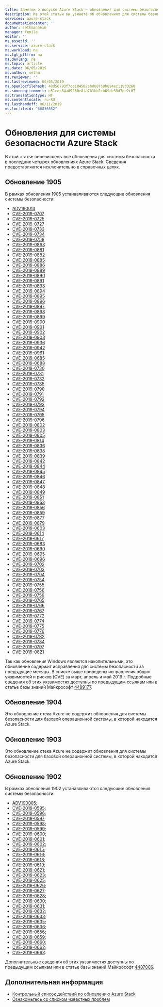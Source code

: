 ```yaml
---
title: Заметки о выпуске Azure Stack — обновления для системы безопасности 1905 | Документация Майкрософт
description: Из этой статьи вы узнаете об обновлениях для системы безопасности 1905 для Azure Stack.
services: azure-stack
documentationcenter: ''
author: sethmanheim
manager: femila
editor: ''
ms.assetid: ''
ms.service: azure-stack
ms.workload: na
ms.tgt_pltfrm: na
ms.devlang: na
ms.topic: article
ms.date: 06/05/2019
ms.author: sethm
ms.reviewer: ''
ms.lastreviewed: 06/05/2019
ms.openlocfilehash: 49d56793f7ce104582abd807b8b894ec11933268
ms.sourcegitcommit: e51cdc84a09250e8fa701bb2cb09de38d7de2c07
ms.translationtype: HT
ms.contentlocale: ru-RU
ms.lasthandoff: 06/11/2019
ms.locfileid: "66836682"
---
```

# <a name="azure-stack-security-updates"></a>Обновления для системы безопасности Azure Stack

В этой статье перечислены все обновления для системы безопасности в последних четырех обновлениях Azure Stack. Сведения предоставляются исключительно в справочных целях.

## <a name="1905-update"></a>Обновление 1905

В рамках обновления 1905 устанавливаются следующие обновления системы безопасности:

- [ADV190013](https://portal.msrc.microsoft.com/en-US/security-guidance/advisory/ADV190013)
- [CVE-2019-0707](https://portal.msrc.microsoft.com/en-us/security-guidance/advisory/CVE-2019-0707)
- [CVE-2019-0725](https://portal.msrc.microsoft.com/en-us/security-guidance/advisory/CVE-2019-0725)
- [CVE-2019-0727](https://portal.msrc.microsoft.com/en-us/security-guidance/advisory/CVE-2019-0727)
- [CVE-2019-0733](https://portal.msrc.microsoft.com/en-us/security-guidance/advisory/CVE-2019-0733)
- [CVE-2019-0734](https://portal.msrc.microsoft.com/en-us/security-guidance/advisory/CVE-2019-0734)
- [CVE-2019-0758](https://portal.msrc.microsoft.com/en-us/security-guidance/advisory/CVE-2019-0758)
- [CVE-2019-0863](https://portal.msrc.microsoft.com/en-us/security-guidance/advisory/CVE-2019-0863)
- [CVE-2019-0881](https://portal.msrc.microsoft.com/en-us/security-guidance/advisory/CVE-2019-0881)
- [CVE-2019-0882](https://portal.msrc.microsoft.com/en-us/security-guidance/advisory/CVE-2019-0882)
- [CVE-2019-0885](https://portal.msrc.microsoft.com/en-us/security-guidance/advisory/CVE-2019-0885)
- [CVE-2019-0886](https://portal.msrc.microsoft.com/en-us/security-guidance/advisory/CVE-2019-0886)
- [CVE-2019-0889](https://portal.msrc.microsoft.com/en-us/security-guidance/advisory/CVE-2019-0889)
- [CVE-2019-0890](https://portal.msrc.microsoft.com/en-us/security-guidance/advisory/CVE-2019-0890)
- [CVE-2019-0891](https://portal.msrc.microsoft.com/en-us/security-guidance/advisory/CVE-2019-0891)
- [CVE-2019-0893](https://portal.msrc.microsoft.com/en-us/security-guidance/advisory/CVE-2019-0893)
- [CVE-2019-0894](https://portal.msrc.microsoft.com/en-us/security-guidance/advisory/CVE-2019-0894)
- [CVE-2019-0895](https://portal.msrc.microsoft.com/en-us/security-guidance/advisory/CVE-2019-0895)
- [CVE-2019-0896](https://portal.msrc.microsoft.com/en-us/security-guidance/advisory/CVE-2019-0896)
- [CVE-2019-0897](https://portal.msrc.microsoft.com/en-us/security-guidance/advisory/CVE-2019-0897)
- [CVE-2019-0898](https://portal.msrc.microsoft.com/en-us/security-guidance/advisory/CVE-2019-0898)
- [CVE-2019-0899](https://portal.msrc.microsoft.com/en-us/security-guidance/advisory/CVE-2019-0899)
- [CVE-2019-0900](https://portal.msrc.microsoft.com/en-us/security-guidance/advisory/CVE-2019-0900)
- [CVE-2019-0901](https://portal.msrc.microsoft.com/en-us/security-guidance/advisory/CVE-2019-0901)
- [CVE-2019-0902](https://portal.msrc.microsoft.com/en-us/security-guidance/advisory/CVE-2019-0902)
- [CVE-2019-0903](https://portal.msrc.microsoft.com/en-us/security-guidance/advisory/CVE-2019-0903)
- [CVE-2019-0936](https://portal.msrc.microsoft.com/en-us/security-guidance/advisory/CVE-2019-0936)
- [CVE-2019-0942](https://portal.msrc.microsoft.com/en-us/security-guidance/advisory/CVE-2019-0942)
- [CVE-2019-0961](https://portal.msrc.microsoft.com/en-us/security-guidance/advisory/CVE-2019-0961)
- [CVE-2019-0685](https://portal.msrc.microsoft.com/en-us/security-guidance/advisory/CVE-2019-0685)
- [CVE-2019-0688](https://portal.msrc.microsoft.com/en-us/security-guidance/advisory/CVE-2019-0688)
- [CVE-2019-0730](https://portal.msrc.microsoft.com/en-us/security-guidance/advisory/CVE-2019-0730)
- [CVE-2019-0731](https://portal.msrc.microsoft.com/en-us/security-guidance/advisory/CVE-2019-0731)
- [CVE-2019-0732](https://portal.msrc.microsoft.com/en-us/security-guidance/advisory/CVE-2019-0732)
- [CVE-2019-0735](https://portal.msrc.microsoft.com/en-us/security-guidance/advisory/CVE-2019-0735)
- [CVE-2019-0790](https://portal.msrc.microsoft.com/en-us/security-guidance/advisory/CVE-2019-0790)
- [CVE-2019-0791](https://portal.msrc.microsoft.com/en-us/security-guidance/advisory/CVE-2019-0791)
- [CVE-2019-0792](https://portal.msrc.microsoft.com/en-us/security-guidance/advisory/CVE-2019-0792)
- [CVE-2019-0793](https://portal.msrc.microsoft.com/en-us/security-guidance/advisory/CVE-2019-0793)
- [CVE-2019-0794](https://portal.msrc.microsoft.com/en-us/security-guidance/advisory/CVE-2019-0794)
- [CVE-2019-0795](https://portal.msrc.microsoft.com/en-us/security-guidance/advisory/CVE-2019-0795)
- [CVE-2019-0796](https://portal.msrc.microsoft.com/en-us/security-guidance/advisory/CVE-2019-0796)
- [CVE-2019-0802](https://portal.msrc.microsoft.com/en-us/security-guidance/advisory/CVE-2019-0802)
- [CVE-2019-0803](https://portal.msrc.microsoft.com/en-us/security-guidance/advisory/CVE-2019-0803)
- [CVE-2019-0805](https://portal.msrc.microsoft.com/en-us/security-guidance/advisory/CVE-2019-0805)
- [CVE-2019-0814](https://portal.msrc.microsoft.com/en-us/security-guidance/advisory/CVE-2019-0814)
- [CVE-2019-0836](https://portal.msrc.microsoft.com/en-us/security-guidance/advisory/CVE-2019-0836)
- [CVE-2019-0838](https://portal.msrc.microsoft.com/en-us/security-guidance/advisory/CVE-2019-0838)
- [CVE-2019-0839](https://portal.msrc.microsoft.com/en-us/security-guidance/advisory/CVE-2019-0839)
- [CVE-2019-0842](https://portal.msrc.microsoft.com/en-us/security-guidance/advisory/CVE-2019-0842)
- [CVE-2019-0844](https://portal.msrc.microsoft.com/en-us/security-guidance/advisory/CVE-2019-0844)
- [CVE-2019-0845](https://portal.msrc.microsoft.com/en-us/security-guidance/advisory/CVE-2019-0845)
- [CVE-2019-0846](https://portal.msrc.microsoft.com/en-us/security-guidance/advisory/CVE-2019-0846)
- [CVE-2019-0847](https://portal.msrc.microsoft.com/en-us/security-guidance/advisory/CVE-2019-0847)
- [CVE-2019-0848](https://portal.msrc.microsoft.com/en-us/security-guidance/advisory/CVE-2019-0848)
- [CVE-2019-0849](https://portal.msrc.microsoft.com/en-us/security-guidance/advisory/CVE-2019-0849)
- [CVE-2019-0851](https://portal.msrc.microsoft.com/en-us/security-guidance/advisory/CVE-2019-0851)
- [CVE-2019-0853](https://portal.msrc.microsoft.com/en-us/security-guidance/advisory/CVE-2019-0853)
- [CVE-2019-0856](https://portal.msrc.microsoft.com/en-us/security-guidance/advisory/CVE-2019-0856)
- [CVE-2019-0859](https://portal.msrc.microsoft.com/en-us/security-guidance/advisory/CVE-2019-0859)
- [CVE-2019-0877](https://portal.msrc.microsoft.com/en-us/security-guidance/advisory/CVE-2019-0877)
- [CVE-2019-0879](https://portal.msrc.microsoft.com/en-us/security-guidance/advisory/CVE-2019-0879)
- [CVE-2019-0603](https://portal.msrc.microsoft.com/en-us/security-guidance/advisory/CVE-2019-0603)
- [CVE-2019-0614](https://portal.msrc.microsoft.com/en-us/security-guidance/advisory/CVE-2019-0614)
- [CVE-2019-0617](https://portal.msrc.microsoft.com/en-us/security-guidance/advisory/CVE-2019-0617)
- [CVE-2019-0683](https://portal.msrc.microsoft.com/en-us/security-guidance/advisory/CVE-2019-0683)
- [CVE-2019-0690](https://portal.msrc.microsoft.com/en-us/security-guidance/advisory/CVE-2019-0690)
- [CVE-2019-0695](https://portal.msrc.microsoft.com/en-us/security-guidance/advisory/CVE-2019-0695)
- [CVE-2019-0696](https://portal.msrc.microsoft.com/en-us/security-guidance/advisory/CVE-2019-0696)
- [CVE-2019-0702](https://portal.msrc.microsoft.com/en-us/security-guidance/advisory/CVE-2019-0702)
- [CVE-2019-0703](https://portal.msrc.microsoft.com/en-us/security-guidance/advisory/CVE-2019-0703)
- [CVE-2019-0704](https://portal.msrc.microsoft.com/en-us/security-guidance/advisory/CVE-2019-0704)
- [CVE-2019-0754](https://portal.msrc.microsoft.com/en-us/security-guidance/advisory/CVE-2019-0754)
- [CVE-2019-0755](https://portal.msrc.microsoft.com/en-us/security-guidance/advisory/CVE-2019-0755)
- [CVE-2019-0756](https://portal.msrc.microsoft.com/en-us/security-guidance/advisory/CVE-2019-0756)
- [CVE-2019-0759](https://portal.msrc.microsoft.com/en-us/security-guidance/advisory/CVE-2019-0759)
- [CVE-2019-0765](https://portal.msrc.microsoft.com/en-us/security-guidance/advisory/CVE-2019-0765)
- [CVE-2019-0766](https://portal.msrc.microsoft.com/en-us/security-guidance/advisory/CVE-2019-0766)
- [CVE-2019-0767](https://portal.msrc.microsoft.com/en-us/security-guidance/advisory/CVE-2019-0767)
- [CVE-2019-0772](https://portal.msrc.microsoft.com/en-us/security-guidance/advisory/CVE-2019-0772)
- [CVE-2019-0774](https://portal.msrc.microsoft.com/en-us/security-guidance/advisory/CVE-2019-0774)
- [CVE-2019-0775](https://portal.msrc.microsoft.com/en-us/security-guidance/advisory/CVE-2019-0775)
- [CVE-2019-0776](https://portal.msrc.microsoft.com/en-us/security-guidance/advisory/CVE-2019-0776)
- [CVE-2019-0782](https://portal.msrc.microsoft.com/en-us/security-guidance/advisory/CVE-2019-0782)
- [CVE-2019-0784](https://portal.msrc.microsoft.com/en-us/security-guidance/advisory/CVE-2019-0784)
- [CVE-2019-0797](https://portal.msrc.microsoft.com/en-us/security-guidance/advisory/CVE-2019-0797)
- [CVE-2019-0821](https://portal.msrc.microsoft.com/en-us/security-guidance/advisory/CVE-2019-0821)

Так как обновления Windows являются накопительными, это обновление содержит исправления для системы безопасности за предыдущие месяцы. В списке выше приведены исправления общих уязвимостей и рисков (CVE) за март, апрель и май 2019 г.
Подробные сведения об этих уязвимостях доступны по предыдущим ссылкам или в статье базы знаний Майкрософт [4499177](https://support.microsoft.com/en-us/help/4499177).

## <a name="1904-update"></a>Обновление 1904

Это обновление стека Azure не содержит обновления для системы безопасности для базовой операционной системы, в которой находится Azure Stack.

## <a name="1903-update"></a>Обновление 1903

Это обновление стека Azure не содержит обновления для системы безопасности для базовой операционной системы, в которой находится Azure Stack.  

## <a name="1902-update"></a>Обновление 1902

В рамках обновления 1902 устанавливаются следующие обновления системы безопасности:  

- [ADV190005](https://portal.msrc.microsoft.com/en-us/security-guidance/advisory/ADV190006);
- [CVE-2019-0595](https://portal.msrc.microsoft.com/en-us/security-guidance/advisory/CVE-2019-0595);
- [CVE-2019-0596](https://portal.msrc.microsoft.com/en-us/security-guidance/advisory/CVE-2019-0596);
- [CVE-2019-0597](https://portal.msrc.microsoft.com/en-us/security-guidance/advisory/CVE-2019-0597);
- [CVE-2019-0598](https://portal.msrc.microsoft.com/en-us/security-guidance/advisory/CVE-2019-0598);
- [CVE-2019-0599](https://portal.msrc.microsoft.com/en-us/security-guidance/advisory/CVE-2019-0599);
- [CVE-2019-0600](https://portal.msrc.microsoft.com/en-us/security-guidance/advisory/CVE-2019-0600);
- [CVE-2019-0601](https://portal.msrc.microsoft.com/en-us/security-guidance/advisory/CVE-2019-0601);
- [CVE-2019-0602](https://portal.msrc.microsoft.com/en-us/security-guidance/advisory/CVE-2019-0602);
- [CVE-2019-0615](https://portal.msrc.microsoft.com/en-us/security-guidance/advisory/CVE-2019-0615);
- [CVE-2019-0616](https://portal.msrc.microsoft.com/en-us/security-guidance/advisory/CVE-2019-0616);
- [CVE-2019-0618](https://portal.msrc.microsoft.com/en-us/security-guidance/advisory/CVE-2019-0618);
- [CVE-2019-0619](https://portal.msrc.microsoft.com/en-us/security-guidance/advisory/CVE-2019-0619);
- [CVE-2019-0621](https://portal.msrc.microsoft.com/en-us/security-guidance/advisory/CVE-2019-0621);
- [CVE-2019-0623](https://portal.msrc.microsoft.com/en-us/security-guidance/advisory/CVE-2019-0623);
- [CVE-2019-0625](https://portal.msrc.microsoft.com/en-us/security-guidance/advisory/CVE-2019-0625);
- [CVE-2019-0626](https://portal.msrc.microsoft.com/en-us/security-guidance/advisory/CVE-2019-0626);
- [CVE-2019-0627](https://portal.msrc.microsoft.com/en-us/security-guidance/advisory/CVE-2019-0627);
- [CVE-2019-0628](https://portal.msrc.microsoft.com/en-us/security-guidance/advisory/CVE-2019-0628);
- [CVE-2019-0630](https://portal.msrc.microsoft.com/en-us/security-guidance/advisory/CVE-2019-0630);
- [CVE-2019-0631](https://portal.msrc.microsoft.com/en-us/security-guidance/advisory/CVE-2019-0631);
- [CVE-2019-0632](https://portal.msrc.microsoft.com/en-us/security-guidance/advisory/CVE-2019-0632);
- [CVE-2019-0633](https://portal.msrc.microsoft.com/en-us/security-guidance/advisory/CVE-2019-0633);
- [CVE-2019-0635](https://portal.msrc.microsoft.com/en-us/security-guidance/advisory/CVE-2019-0635);
- [CVE-2019-0636](https://portal.msrc.microsoft.com/en-us/security-guidance/advisory/CVE-2019-0636);
- [CVE-2019-0656](https://portal.msrc.microsoft.com/en-us/security-guidance/advisory/CVE-2019-0656);
- [CVE-2019-0659](https://portal.msrc.microsoft.com/en-us/security-guidance/advisory/CVE-2019-0659);
- [CVE-2019-0660](https://portal.msrc.microsoft.com/en-us/security-guidance/advisory/CVE-2019-0660);
- [CVE-2019-0662](https://portal.msrc.microsoft.com/en-us/security-guidance/advisory/CVE-2019-0662);
- [CVE-2019-0663](https://portal.msrc.microsoft.com/en-us/security-guidance/advisory/CVE-2019-0663).

Дополнительные сведения об этих уязвимостях доступны по предыдущим ссылкам или в статье базы знаний Майкрософт [4487006](https://support.microsoft.com/en-us/help/4487006).

## <a name="next-steps"></a>Дополнительная информация

- [Контрольный список действий по обновлению Azure Stack](azure-stack-release-notes-checklist.md)
- [Ознакомьтесь со списком известных проблем](azure-stack-release-notes-known-issues-1905.md)
